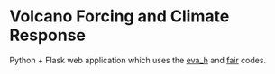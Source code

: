 # Volcano Forcing and Climate Response

Python + Flask web application which uses the [eva_h](https://github.com/thomasaubry/EVA_H/) and [fair](https://github.com/OMS-NetZero/FAIR/) codes.
